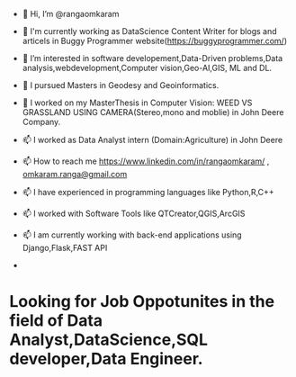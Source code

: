 - 👋 Hi, I’m @rangaomkaram
- 👀 I'm currently working as DataScience Content Writer for blogs and articels in Buggy Programmer website(https://buggyprogrammer.com/)
- 👀 I’m interested in software developement,Data-Driven problems,Data analysis,webdevelopment,Computer vision,Geo-AI,GIS, ML and DL. 
- 🌱 I  pursued Masters in Geodesy and Geoinformatics.
- 💞️ I worked on my  MasterThesis in Computer Vision: WEED VS GRASSLAND USING CAMERA(Stereo,mono and moblie) in John Deere Company.
- 📫 I worked as Data Analyst intern (Domain:Agriculture) in John Deere
- 📫 How to reach me https://www.linkedin.com/in/rangaomkaram/ , omkaram.ranga@gmail.com

- 📫 I have experienced in programming languages like Python,R,C++
- 📫 I worked with Software Tools like QTCreator,QGIS,ArcGIS
- 📫 I am currently working   with  back-end applications using Django,Flask,FAST API
- 
# Looking for Job Oppotunites in the field of Data Analyst,DataScience,SQL developer,Data Engineer.
<!---
rangaomkaram/rangaomkaram is a ✨ special ✨ repository because its `README.md` (this file) appears on your GitHub profile.
You can click the Preview link to take a look at your changes.
--->
